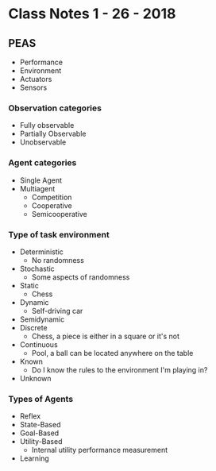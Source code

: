 # Class Notes 1 - 26 - 2018 #

## PEAS ##
- Performance
- Environment
- Actuators
- Sensors

### Observation categories ###
- Fully observable
- Partially Observable 
- Unobservable

### Agent categories ###
- Single Agent
- Multiagent
    - Competition
    - Cooperative
    - Semicooperative
 ### Type of task environment ###
 - Deterministic
    - No randomness
 - Stochastic
    - Some aspects of randomness
 - Static
    - Chess
 - Dynamic
    - Self-driving car
 - Semidynamic
 - Discrete 
    - Chess, a piece is either in a square or it's not
 - Continuous
    - Pool, a ball can be located anywhere on the table
 - Known
    - Do I know the rules to the environment I'm playing in?
 - Unknown
### Types of Agents ###
- Reflex
- State-Based
- Goal-Based
- Utility-Based
    - Internal utility performance measurement
- Learning 
